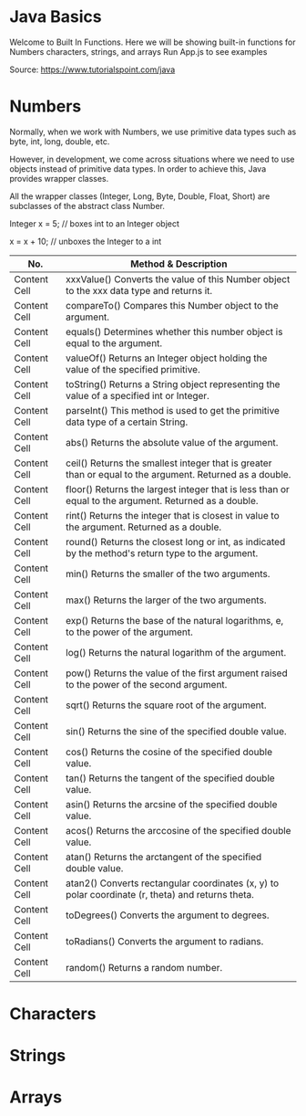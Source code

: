 # Java Basics

Welcome to Built In Functions. Here we will be showing built-in functions for Numbers characters, strings, and arrays 
Run App.js to see examples

Source: https://www.tutorialspoint.com/java

# Numbers

Normally, when we work with Numbers, we use primitive data types such as byte, int, long, double, etc.

However, in development, we come across situations where we need to use objects instead of primitive data types. In order to achieve this, Java provides wrapper classes.

All the wrapper classes (Integer, Long, Byte, Double, Float, Short) are subclasses of the abstract class Number.

Integer x = 5; // boxes int to an Integer object

x =  x + 10;   // unboxes the Integer to a int

| No.  | Method & Description |
| ------------- | ------------- |
| Content Cell  | xxxValue() Converts the value of this Number object to the xxx data type and returns it.  |
| Content Cell  | compareTo() Compares this Number object to the argument. |
| Content Cell  | equals() Determines whether this number object is equal to the argument.  |
| Content Cell  | valueOf() Returns an Integer object holding the value of the specified primitive. |
| Content Cell  |  toString() Returns a String object representing the value of a specified int or Integer. |
| Content Cell  | parseInt() This method is used to get the primitive data type of a certain String. |
| Content Cell  | abs() Returns the absolute value of the argument.  |
| Content Cell  | ceil() Returns the smallest integer that is greater than or equal to the argument. Returned as a double. |
| Content Cell  | floor() Returns the largest integer that is less than or equal to the argument. Returned as a double. |
| Content Cell  | rint() Returns the integer that is closest in value to the argument. Returned as a double. |
| Content Cell  | round() Returns the closest long or int, as indicated by the method's return type to the argument. |
| Content Cell  | min() Returns the smaller of the two arguments.  |
| Content Cell  | max() Returns the larger of the two arguments. |
| Content Cell  | exp() Returns the base of the natural logarithms, e, to the power of the argument. |
| Content Cell  | log() Returns the natural logarithm of the argument. |
| Content Cell  | pow() Returns the value of the first argument raised to the power of the second argument.|
| Content Cell  | sqrt() Returns the square root of the argument.  |
| Content Cell  | sin() Returns the sine of the specified double value. |
| Content Cell  | cos() Returns the cosine of the specified double value. |
| Content Cell  | tan() Returns the tangent of the specified double value. |
| Content Cell  | asin() Returns the arcsine of the specified double value. |
| Content Cell  | acos() Returns the arccosine of the specified double value. |
| Content Cell  | atan() Returns the arctangent of the specified double value. |
| Content Cell  | atan2() Converts rectangular coordinates (x, y) to polar coordinate (r, theta) and returns theta. |
| Content Cell  | toDegrees() Converts the argument to degrees. |
| Content Cell  | toRadians() Converts the argument to radians. |
| Content Cell  | random() Returns a random number. |



# Characters



# Strings


# Arrays





